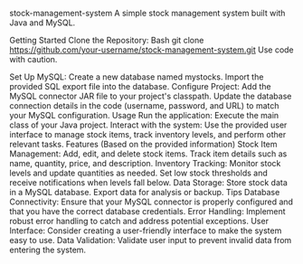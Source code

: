 stock-management-system
A simple stock management system built with Java and MySQL.

Getting Started
Clone the Repository:
Bash
git clone https://github.com/your-username/stock-management-system.git
Use code with caution.

Set Up MySQL:
Create a new database named mystocks.
Import the provided SQL export file into the database.
Configure Project:
Add the MySQL connector JAR file to your project's classpath.
Update the database connection details in the code (username, password, and URL) to match your MySQL configuration.
Usage
Run the application: Execute the main class of your Java project.
Interact with the system: Use the provided user interface to manage stock items, track inventory levels, and perform other relevant tasks.
Features (Based on the provided information)
Stock Item Management:
Add, edit, and delete stock items.
Track item details such as name, quantity, price, and description.
Inventory Tracking:
Monitor stock levels and update quantities as needed.
Set low stock thresholds and receive notifications when levels fall below.
Data Storage:
Store stock data in a MySQL database.
Export data for analysis or backup.
Tips
Database Connectivity: Ensure that your MySQL connector is properly configured and that you have the correct database credentials.
Error Handling: Implement robust error handling to catch and address potential exceptions.
User Interface: Consider creating a user-friendly interface to make the system easy to use.
Data Validation: Validate user input to prevent invalid data from entering the system.
